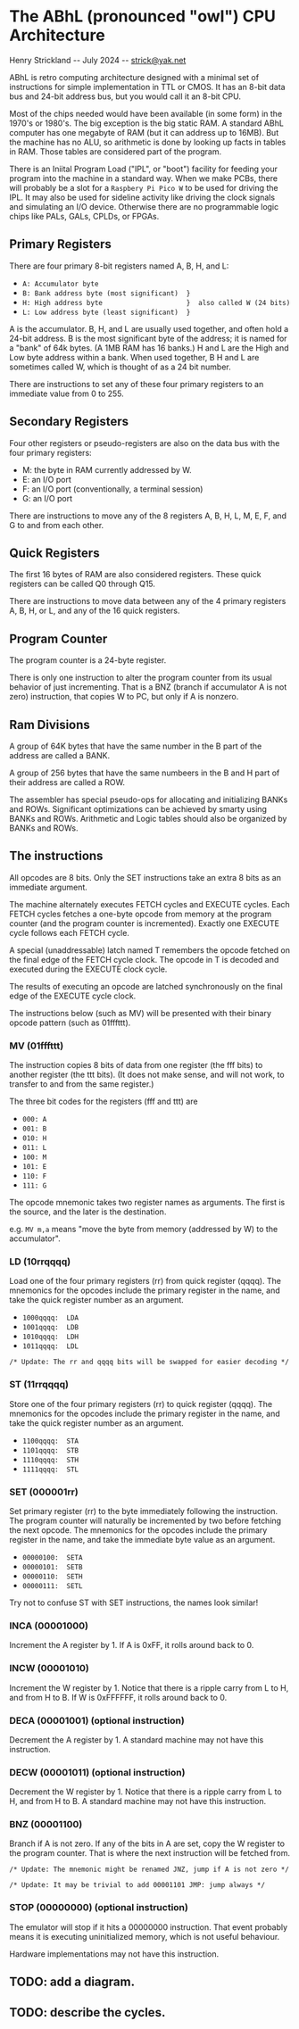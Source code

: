 # The ABhL (pronounced "owl") CPU Architecture

Henry Strickland  -- July 2024 -- strick@yak.net

ABhL is retro computing architecture designed with a minimal set of
instructions for simple implementation in TTL or CMOS.  It has an 8-bit
data bus and 24-bit address bus, but you would call it an 8-bit CPU.

Most of the chips needed would have been available (in some form) in the
1970's or 1980's.  The big exception is the big static RAM.  A standard
ABhL computer has one megabyte of RAM (but it can address up to 16MB).
But the machine has no ALU, so arithmetic is done by looking up facts
in tables in RAM.  Those tables are considered part of the program.

There is an Iniital Program Load ("IPL", or "boot") facility for feeding
your program into the machine in a standard way.
When we make PCBs, there will probably be a slot for a `Raspbery Pi Pico W`
to be used for driving the IPL.  It may also be used for sideline
activity like driving the clock signals and simulating an I/O device.
Otherwise there are no programmable logic chips like PALs, GALs, CPLDs,
or FPGAs.

## Primary Registers

There are four primary 8-bit registers named A, B, H, and L:

* `A: Accumulator byte`
* `B: Bank address byte (most significant)  }`
* `H: High address byte                     }  also called W (24 bits)`
* `L: Low address byte (least significant)  }`

A is the accumulator.  B, H, and L are usually used together, and often hold a 24-bit address.
B is the most significant byte of the address; it is named for a "bank"
of 64k bytes.  (A 1MB RAM has 16 banks.)  H and L are the High and Low
byte address within a bank.  When used together, B H and L are sometimes
called W, which is thought of as a 24 bit number.

There are instructions to set any of these four primary registers
to an immediate value from 0 to 255.

## Secondary Registers

Four other registers or pseudo-registers are also on the data bus
with the four primary registers:

* M: the byte in RAM currently addressed by W.
* E: an I/O port
* F: an I/O port (conventionally, a terminal session)
* G: an I/O port

There are instructions to move any of the 8 registers A, B, H, L, M, E, F, and G
to and from each other.

## Quick Registers

The first 16 bytes of RAM are also considered registers.
These quick registers can be called Q0 through Q15.

There are instructions to move data between
any of the 4 primary registers A, B, H, or L,
and any of the 16 quick registers.

## Program Counter

The program counter is a 24-byte register.

There is only one instruction to alter the program
counter from its usual behavior of just incrementing.
That is a BNZ (branch if accumulator A is not zero)
instruction, that copies W to PC, but only if A is nonzero.

## Ram Divisions

A group of 64K bytes that have the same number in the B part
of the address are called a BANK.

A group of 256 bytes that have the same numbeers in the B and H
part of their address are called a ROW.

The assembler has special pseudo-ops for allocating and initializing
BANKs and ROWs.  Significant optimizations can be achieved by smarty using
BANKs and ROWs.  Arithmetic and Logic tables should also be organized by
BANKs and ROWs.

## The instructions

All opcodes are 8 bits.  Only the SET instructions
take an extra 8 bits as an immediate argument.

The machine alternately executes FETCH cycles
and EXECUTE cycles.  Each FETCH cycles fetches 
a one-byte opcode from memory at the program counter
(and the program counter is incremented).
Exactly one EXECUTE cycle follows each FETCH cycle.

A special (unaddressable) latch named T remembers the opcode fetched
on the final edge of the FETCH cycle clock.  The opcode in T is decoded
and executed during the EXECUTE clock cycle.

The results of executing an opcode are latched synchronously on the
final edge of the EXECUTE cycle clock.

The instructions below (such as MV) will be presented with their binary
opcode pattern (such as 01fffttt).

### MV (01fffttt)

The instruction copies 8 bits of data from one
register (the fff bits) to another register
(the ttt bits).  (It does not make sense,
and will not work, to transfer to and from the same register.)

The three bit codes for the registers (fff and ttt) are

* `000: A`
* `001: B`
* `010: H`
* `011: L`
* `100: M`
* `101: E`
* `110: F`
* `111: G`

The opcode mnemonic takes two register names as arguments.
The first is the source, and the later is the destination.

e.g. `MV m,a` means "move the byte from memory (addressed
by W) to the accumulator".

### LD (10rrqqqq)

Load one of the four primary registers (rr) from quick register (qqqq).
The mnemonics for the opcodes include the primary register in the name,
and take the quick register number as an argument.

* `1000qqqq:  LDA`
* `1001qqqq:  LDB`
* `1010qqqq:  LDH`
* `1011qqqq:  LDL`

`/* Update: The rr and qqqq bits will be swapped for easier decoding */`

### ST (11rrqqqq)

Store one of the four primary registers (rr) to quick register (qqqq).
The mnemonics for the opcodes include the primary register in the name,
and take the quick register number as an argument.

* `1100qqqq:  STA`
* `1101qqqq:  STB`
* `1110qqqq:  STH`
* `1111qqqq:  STL`

### SET (000001rr)

Set primary register (rr) to the byte immediately following
the instruction.  The program counter will naturally be incremented
by two before fetching the next opcode.
The mnemonics for the opcodes include the primary register in the name,
and take the immediate byte value as an argument.

* `00000100:  SETA`
* `00000101:  SETB`
* `00000110:  SETH`
* `00000111:  SETL`

Try not to confuse ST with SET instructions, the names look similar!

### INCA (00001000)

Increment the A register by 1.
If A is 0xFF, it rolls around back to 0.

### INCW (00001010)

Increment the W register by 1.  Notice that there is a ripple carry
from L to H, and from H to B.
If W is 0xFFFFFF, it rolls around back to 0.

### DECA (00001001) (optional instruction)

Decrement the A register by 1.
A standard machine may not have this instruction.

### DECW (00001011) (optional instruction)

Decrement the W register by 1.  Notice that there is a ripple carry
from L to H, and from H to B.
A standard machine may not have this instruction.

### BNZ (00001100)

Branch if A is not zero.  If any of the bits in A are set,
copy the W register to the program counter.  That is where
the next instruction will be fetched from.

`/* Update: The mnemonic might be renamed JNZ, jump if A is not zero */`

`/* Update: It may be trivial to add 00001101 JMP: jump always */`

### STOP (00000000) (optional instruction)

The emulator will stop if it hits a 00000000 instruction.
That event probably means it is executing uninitialized
memory, which is not useful behaviour.

Hardware implementations may not have this instruction.

## TODO: add a diagram.
## TODO: describe the cycles.
